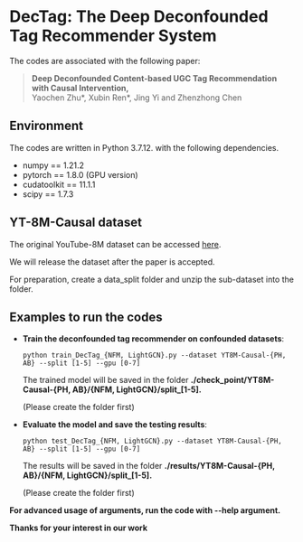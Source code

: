 # DecTag: The Deep Deconfounded Tag Recommender System

 The codes are associated with the following paper:

 >**Deep Deconfounded Content-based UGC Tag Recommendation with Causal Intervention,**  
 >Yaochen Zhu\*,  Xubin Ren\*,  Jing Yi  and  Zhenzhong Chen

## Environment

The codes are written in Python 3.7.12. with the following dependencies.

- numpy == 1.21.2
- pytorch == 1.8.0 (GPU version)
- cudatoolkit == 11.1.1
- scipy == 1.7.3

##  YT-8M-Causal dataset

The original YouTube-8M dataset can be accessed [here](https://research.google.com/youtube8m/download.html).

We will release the dataset after the paper is accepted.

For preparation, create a data_split folder and unzip the sub-dataset into the folder.

## Examples to run the codes

  - **Train the deconfounded tag recommender on confounded datasets**: 

    ```python train_DecTag_{NFM, LightGCN}.py --dataset YT8M-Causal-{PH, AB} --split [1-5] --gpu [0-7]```   

    The trained model will be saved in the folder **./check\_point/YT8M-Causal-{PH, AB}/{NFM, LightGCN}/split_[1-5].**

    (Please create the folder first)

  - **Evaluate the model and save the testing results**:

    ```python test_DecTag_{NFM, LightGCN}.py --dataset YT8M-Causal-{PH, AB} --split [1-5] --gpu [0-7]```

    The results will be saved in the folder **./results/YT8M-Causal-{PH, AB}/{NFM, LightGCN}/split_[1-5].**

    (Please create the folder first)

 **For advanced usage of arguments, run the code with --help argument.**

**Thanks for your interest in our work**
